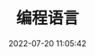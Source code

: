 ---
pageComponent:
  name: Catalogue
  data:
    key: 01.programing/01.languages
    description: programming language
title: 编程语言
date: 2022-07-20 11:05:42
permalink: /language/
sidebar: false
article: false
comment: false
editLink: false
---